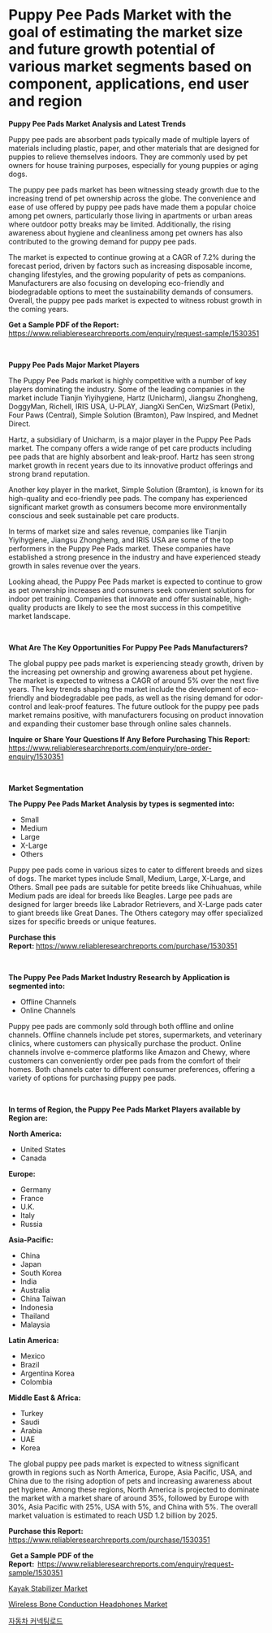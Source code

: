 <p><h1>Puppy Pee Pads Market with the goal of estimating the market size and future growth potential of various market segments based on component, applications, end user and region</h1></p><p><strong>Puppy Pee Pads Market Analysis and Latest Trends</strong></p>
<p><p>Puppy pee pads are absorbent pads typically made of multiple layers of materials including plastic, paper, and other materials that are designed for puppies to relieve themselves indoors. They are commonly used by pet owners for house training purposes, especially for young puppies or aging dogs.</p><p>The puppy pee pads market has been witnessing steady growth due to the increasing trend of pet ownership across the globe. The convenience and ease of use offered by puppy pee pads have made them a popular choice among pet owners, particularly those living in apartments or urban areas where outdoor potty breaks may be limited. Additionally, the rising awareness about hygiene and cleanliness among pet owners has also contributed to the growing demand for puppy pee pads.</p><p>The market is expected to continue growing at a CAGR of 7.2% during the forecast period, driven by factors such as increasing disposable income, changing lifestyles, and the growing popularity of pets as companions. Manufacturers are also focusing on developing eco-friendly and biodegradable options to meet the sustainability demands of consumers. Overall, the puppy pee pads market is expected to witness robust growth in the coming years.</p></p>
<p><strong>Get a Sample PDF of the Report:&nbsp;</strong> <a href="https://www.reliableresearchreports.com/enquiry/request-sample/1530351">https://www.reliableresearchreports.com/enquiry/request-sample/1530351</a></p>
<p>&nbsp;</p>
<p><strong>Puppy Pee Pads Major Market Players</strong></p>
<p><p>The Puppy Pee Pads market is highly competitive with a number of key players dominating the industry. Some of the leading companies in the market include Tianjin Yiyihygiene, Hartz (Unicharm), Jiangsu Zhongheng, DoggyMan, Richell, IRIS USA, U-PLAY, JiangXi SenCen, WizSmart (Petix), Four Paws (Central), Simple Solution (Bramton), Paw Inspired, and Mednet Direct.</p><p>Hartz, a subsidiary of Unicharm, is a major player in the Puppy Pee Pads market. The company offers a wide range of pet care products including pee pads that are highly absorbent and leak-proof. Hartz has seen strong market growth in recent years due to its innovative product offerings and strong brand reputation.</p><p>Another key player in the market, Simple Solution (Bramton), is known for its high-quality and eco-friendly pee pads. The company has experienced significant market growth as consumers become more environmentally conscious and seek sustainable pet care products.</p><p>In terms of market size and sales revenue, companies like Tianjin Yiyihygiene, Jiangsu Zhongheng, and IRIS USA are some of the top performers in the Puppy Pee Pads market. These companies have established a strong presence in the industry and have experienced steady growth in sales revenue over the years.</p><p>Looking ahead, the Puppy Pee Pads market is expected to continue to grow as pet ownership increases and consumers seek convenient solutions for indoor pet training. Companies that innovate and offer sustainable, high-quality products are likely to see the most success in this competitive market landscape.</p></p>
<p>&nbsp;</p>
<p><strong>What Are The Key Opportunities For Puppy Pee Pads Manufacturers?</strong></p>
<p><p>The global puppy pee pads market is experiencing steady growth, driven by the increasing pet ownership and growing awareness about pet hygiene. The market is expected to witness a CAGR of around 5% over the next five years. The key trends shaping the market include the development of eco-friendly and biodegradable pee pads, as well as the rising demand for odor-control and leak-proof features. The future outlook for the puppy pee pads market remains positive, with manufacturers focusing on product innovation and expanding their customer base through online sales channels.</p></p>
<p><strong>Inquire or Share Your Questions If Any Before Purchasing This Report:</strong> <a href="https://www.reliableresearchreports.com/enquiry/pre-order-enquiry/1530351">https://www.reliableresearchreports.com/enquiry/pre-order-enquiry/1530351</a></p>
<p>&nbsp;</p>
<p><strong>Market Segmentation</strong></p>
<p><strong>The Puppy Pee Pads Market Analysis by types is segmented into:</strong></p>
<p><ul><li>Small</li><li>Medium</li><li>Large</li><li>X-Large</li><li>Others</li></ul></p>
<p><p>Puppy pee pads come in various sizes to cater to different breeds and sizes of dogs. The market types include Small, Medium, Large, X-Large, and Others. Small pee pads are suitable for petite breeds like Chihuahuas, while Medium pads are ideal for breeds like Beagles. Large pee pads are designed for larger breeds like Labrador Retrievers, and X-Large pads cater to giant breeds like Great Danes. The Others category may offer specialized sizes for specific breeds or unique features.</p></p>
<p><strong>Purchase this Report:&nbsp;</strong><a href="https://www.reliableresearchreports.com/purchase/1530351">https://www.reliableresearchreports.com/purchase/1530351</a></p>
<p>&nbsp;</p>
<p><strong>The Puppy Pee Pads Market Industry Research by Application is segmented into:</strong></p>
<p><ul><li>Offline Channels</li><li>Online Channels</li></ul></p>
<p><p>Puppy pee pads are commonly sold through both offline and online channels. Offline channels include pet stores, supermarkets, and veterinary clinics, where customers can physically purchase the product. Online channels involve e-commerce platforms like Amazon and Chewy, where customers can conveniently order pee pads from the comfort of their homes. Both channels cater to different consumer preferences, offering a variety of options for purchasing puppy pee pads.</p></p>
<p>&nbsp;</p>
<p><strong>In terms of Region, the Puppy Pee Pads Market Players available by Region are:</strong></p>
<p>
    <p> <strong> North America: </strong>
        <ul>
            <li>United States</li>
            <li>Canada</li>
        </ul>
        </p> 
    <p> <strong> Europe: </strong>
        <ul>
            <li>Germany</li>
            <li>France</li>
            <li>U.K.</li>
            <li>Italy</li>
            <li>Russia</li>
        </ul>
        </p> 
    <p> <strong> Asia-Pacific: </strong>
        <ul>
            <li>China</li>
            <li>Japan</li>
            <li>South Korea</li>
            <li>India</li>
            <li>Australia</li>
            <li>China Taiwan</li>
            <li>Indonesia</li>
            <li>Thailand</li>
            <li>Malaysia</li>
        </ul>
        </p> 
    <p> <strong> Latin America: </strong>
        <ul>
            <li>Mexico</li>
            <li>Brazil</li>
            <li>Argentina Korea</li>
            <li>Colombia</li>
        </ul>
        </p> 
    <p> <strong> Middle East & Africa: </strong>
        <ul>
            <li>Turkey</li>
            <li>Saudi</li>
            <li>Arabia</li>
            <li>UAE</li>
            <li>Korea</li>
        </ul>
    </p>
    </p>
<p><p>The global puppy pee pads market is expected to witness significant growth in regions such as North America, Europe, Asia Pacific, USA, and China due to the rising adoption of pets and increasing awareness about pet hygiene. Among these regions, North America is projected to dominate the market with a market share of around 35%, followed by Europe with 30%, Asia Pacific with 25%, USA with 5%, and China with 5%. The overall market valuation is estimated to reach USD 1.2 billion by 2025.</p></p>
<p><strong>Purchase this Report: </strong><a href="https://www.reliableresearchreports.com/purchase/1530351">https://www.reliableresearchreports.com/purchase/1530351</a></p>
<p>&nbsp;<strong>Get a Sample PDF of the Report:&nbsp;&nbsp;</strong><a href="https://www.reliableresearchreports.com/enquiry/request-sample/1530351">https://www.reliableresearchreports.com/enquiry/request-sample/1530351</a></p>
<p><strong></strong></p>
<p><p><a href="https://github.com/globismark/Market-Research-Report-List-2/blob/main/kayak-stabilizer-market.md">Kayak Stabilizer Market</a></p><p><a href="https://github.com/bobicer/Market-Research-Report-List-2/blob/main/wireless-bone-conduction-headphones-market.md">Wireless Bone Conduction Headphones Market</a></p><p><a href="https://medium.com/@trevorkruvalis5678/%EC%9E%90%EB%8F%99%EC%B0%A8-%EC%97%B0%EA%B2%B0%EB%A7%89%EB%8C%80-%EC%8B%9C%EC%9E%A5-%EB%B3%B4%EA%B3%A0%EC%84%9C%EB%8A%94-%EC%9D%B4-%EC%8B%9C%EC%9E%A5%EC%9D%98-%EC%B5%9C%EC%8B%A0-%ED%8A%B8%EB%A0%8C%EB%93%9C-%EB%B0%8F-%EC%84%B1%EC%9E%A5-%EA%B8%B0%ED%9A%8C%EB%A5%BC-%EB%B3%B4%EC%97%AC%EC%A4%8D%EB%8B%88%EB%8B%A4-2362a576f214">자동차 커넥팅로드</a></p></p>